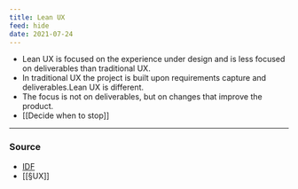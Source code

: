```yaml
---
title: Lean UX
feed: hide
date: 2021-07-24
---
```


- Lean UX is focused on the experience under design and is less focused on deliverables than traditional UX. 
- In traditional UX the project is built upon requirements capture and deliverables.Lean UX is different. 
- The focus is not on deliverables, but on changes that improve the product.
- [[Decide when to stop]]

--- 

### Source
- [IDF](https://www.interaction-design.org/literature/article/a-simple-introduction-to-lean-ux)
- [[§UX]]